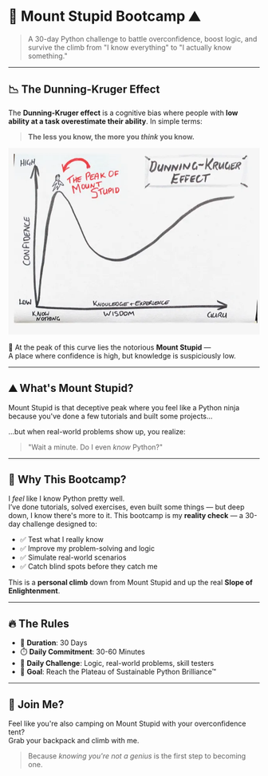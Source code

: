 # 🧠 Mount Stupid Bootcamp ⛰️

> A 30-day Python challenge to battle overconfidence, boost logic, and survive the climb from "I know everything" to "I actually know something."

---

## 📉 The Dunning-Kruger Effect

The **Dunning-Kruger effect** is a cognitive bias where people with **low ability at a task overestimate their ability**. In simple terms:  
> **The less you know, the more you *think* you know.**

![Dunning-Kruger Graph](./Dunning-Kruger.webp)

🔺 At the peak of this curve lies the notorious **Mount Stupid** —  
A place where confidence is high, but knowledge is suspiciously low.

---

## ⛰️ What's Mount Stupid?

Mount Stupid is that deceptive peak where you feel like a Python ninja because you've done a few tutorials and built some projects...

...but when real-world problems show up, you realize:
> "Wait a minute. Do I even *know* Python?"

---

## 🧠 Why This Bootcamp?

I *feel* like I know Python pretty well.  
I’ve done tutorials, solved exercises, even built some things — but deep down, I know there's more to it. This bootcamp is my **reality check** — a 30-day challenge designed to:

- ✅ Test what I really know
- ✅ Improve my problem-solving and logic
- ✅ Simulate real-world scenarios
- ✅ Catch blind spots before they catch me

This is a **personal climb** down from Mount Stupid and up the real **Slope of Enlightenment**.

---

## 🔥 The Rules

- 📆 **Duration**: 30 Days
- ⏱️ **Daily Commitment**: 30-60 Minutes
- 🧩 **Daily Challenge**: Logic, real-world problems, skill testers
- 🧠 **Goal**: Reach the Plateau of Sustainable Python Brilliance™

---

## 🏁 Join Me?

Feel like you're also camping on Mount Stupid with your overconfidence tent?  
Grab your backpack and climb with me.

> Because *knowing you're not a genius* is the first step to becoming one.

## 
